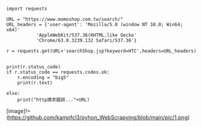 ```
import requests

URL = "https://www.momoshop.com.tw/search/"
URL_headers = {'user-agent': 'Mozilla/5.0 (window NT 10.0; Win64; x64)'
           'AppleWebKit/537.36(KHTML,like Gecko'
           'Chrome/63.0.3239.132 Safari/537.36'}

r = requests.get(URL+'searchShop.jsp?keyword=HTC',headers=URL_headers)


print(r.status_code)
if r.status_code == requests.codes.ok:
    r.encoding = "big5"
    print(r.text)

else:
    print("http請求錯誤..."+URL)
```
[image]!=(https://github.com/kampfcl3/pyhon_WebScrapying/blob/main/pic/1.png)
